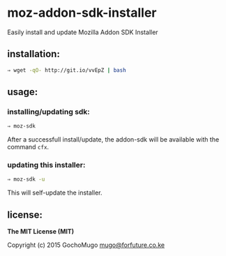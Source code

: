 
# moz-addon-sdk-installer

Easily install and update Mozilla Addon SDK Installer


## installation:

```bash
⇒ wget -qO- http://git.io/vvEpZ | bash
```


## usage:

### installing/updating sdk:

```bash
⇒ moz-sdk
```

After a successfull install/update, the addon-sdk will be available with the command `cfx`.


### updating this installer:

```bash
⇒ moz-sdk -u
```

This will self-update the installer.


## license:

__The MIT License (MIT)__

Copyright (c) 2015 GochoMugo <mugo@forfuture.co.ke>

